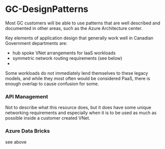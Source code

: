 # GC-DesignPatterns

Most GC customers will be able to use patterns that are well described and documented in other areas, such as the Azure Architecture center.

Key elements of application design that generally work well in Canadian Government departments are:
- hub spoke VNet arrangements for IaaS workloads
- symmetric network routing requirements (see below)
- 

Some workloads do not immediately lend themselves to these legacy models, and while they most often would be considered PaaS, there is enough overlap to cause confusion for some.

### API Management 
Not to describe what this resource does, but it does have some unique networking requirements and especially when it is to be used as much as possible inside a customer created VNet.








### Azure Data Bricks
see above




